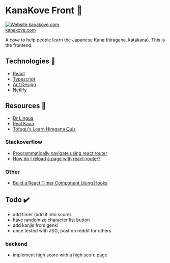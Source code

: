 # KanaKove Front 🏯

[![Website kanakove.com](https://img.shields.io/website-up-down-green-red/http/shields.io.svg)](https://kanakove.com/)<br/>
[kanakove.com](https://kanakove.com/)

A _cove_ to help people learn the Japanese Kana (hiragana, katakana). This is the frontend.

## Technologies 🎇

-   [React](https://reactjs.org/)
-   [Typescript](https://www.typescriptlang.org/index.html)
-   [Ant Design](http://ant.design/)
-   [Netlify](https://www.netlify.com/)

## Resources 📎

-   [Dr Lingua](https://drlingua.com/japanese/games/kana-bento/)
-   [Real Kana](https://realkana.com/)
-   [Tofugu's Learn Hiragana Quiz](https://kana-quiz.tofugu.com/)

### Stackoverflow

-   [Programmatically navigate using react router](https://stackoverflow.com/a/42121109)
-   [How do I reload a page with react-router?](https://stackoverflow.com/a/61123116)

### Other

-   [Build a React Timer Component Using Hooks](https://upmostly.com/tutorials/build-a-react-timer-component-using-hooks)

## Todo ✔️

-   add timer (add it into score)
-   have randomize character list button
-   add kanjis from genki
-   once tested with JSG, post on reddit for others

### backend

-   implement high score with a high score page
